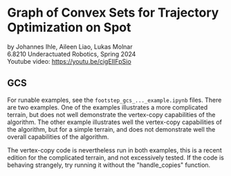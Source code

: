 # Graph of Convex Sets for Trajectory Optimization on Spot
by Johannes Ihle, Aileen Liao, Lukas Molnar  
6.8210 Underactuated Robotics, Spring 2024  
Youtube video: https://youtu.be/cigEIIFpSio


## GCS

For runable examples, see the ```footstep_gcs_..._example.ipynb``` files. There are two examples. One of the examples illustrates a more complicated terrain, but does not well demonstrate the vertex-copy capabilities of the algorithm. The other example illustrates well the vertex-copy capabilities of the algorithm, but for a simple terrain, and does not demonstrate well the overall capabilities of the algorithm. 

The vertex-copy code is nevertheless run in both examples, this is a recent edition for the complicated terrain, and not excessively tested. If the code is behaving strangely, try running it without the "handle_copies" function. 
